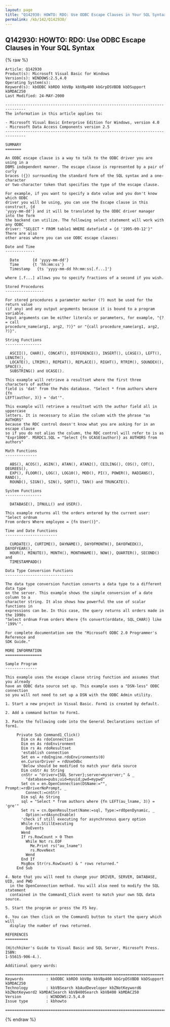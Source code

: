 ```yaml
---
layout: page
title: "Q142930: HOWTO: RDO: Use ODBC Escape Clauses in Your SQL Syntax"
permalink: /kb/142/Q142930/
---
```


## Q142930: HOWTO: RDO: Use ODBC Escape Clauses in Your SQL Syntax

{% raw %}

	Article: Q142930
	Product(s): Microsoft Visual Basic for Windows
	Version(s): WINDOWS:2.5,4.0
	Operating System(s): 
	Keyword(s): kbODBC kbRDO kbVBp kbVBp400 kbGrpDSVBDB kbDSupport kbMDAC250
	Last Modified: 24-MAY-2000
	
	-------------------------------------------------------------------------------
	The information in this article applies to:
	
	- Microsoft Visual Basic Enterprise Edition for Windows, version 4.0 
	- Microsoft Data Access Components version 2.5 
	-------------------------------------------------------------------------------
	
	SUMMARY
	=======
	
	An ODBC escape clause is a way to talk to the ODBC driver you are using in a
	DBMS independent manner. The escape clause is represented by a pair of curly
	braces ({}) surrounding the standard form of the SQL syntax and a one- character
	or two-character token that specifies the type of the escape clause.
	
	For example, if you want to specify a date value and you don't know which ODBC
	driver you will be using, you can use the Escape clause in this construct, {d
	'yyyy-mm-dd'} and it will be translated by the ODBC driver manager into the form
	the backend can utilize. The following select statement will work with any ODBC
	driver: "SELECT * FROM table1 WHERE datefield = {d '1995-09-12'}" There are also
	other areas where you can use ODBC escape clauses:
	
	Date and Time
	-------------
	
	  Date      {d 'yyyy-mm-dd'}
	  Time      {t 'hh:mm:ss'}
	  Timestamp   {ts 'yyyy-mm-dd hh:mm:ss[.f...]'}
	
	where [.f...] allows you to specify fractions of a second if you wish.
	
	Stored Procedures
	-----------------
	
	For stored procedures a parameter marker (?) must be used for the return value
	(if any) and any output arguments because it is bound to a program variable.
	Input arguments can be either literals or parameters, for example, "{? = call
	procedure_name(arg1, arg2, ?)}" or "{call procedure_name(arg1, arg2, ?)}".
	
	String Functions
	----------------
	
	  ASCII(), CHAR(), CONCAT(), DIFFERENCE(), INSERT(), LCASE(), LEFT(), LENGTH(),
	  LOCATE(), LTRIM(), REPEAT(), REPLACE(), RIGHT(), RTRIM(), SOUNDEX(), SPACE(),
	  SUBSTRING() and UCASE().
	
	This example will retrieve a resultset where the first three characters of author
	field is 'dat' from the Pubs database. "Select * from authors where {fn
	LEFT(author, 3)} = 'dat'".
	
	This example will retrieve a resultset with the author field all in uppercase
	letters. It is necessary to alias the column with the phrase "as AUTHORS"
	because the RDC control doesn't know what you are asking for in an escape clause
	so if you do not alias the column, the RDC control will refer to is as
	"Expr1000". MSRDC1.SQL = "Select {fn UCASE(author)} as AUTHORS from authors"
	
	Math Functions
	--------------
	
	  ABS(), ACOS(), ASIN(), ATAN(), ATAN2(), CEILING(), COS(), COT(), DEGREES(),
	  EXP(), FLOOR(), LOG(), LOG10(), MOD(), PI(), POWER(), RADIANS(), RAND(),
	  ROUND(), SIGN(), SIN(), SQRT(), TAN() and TRUNCATE().
	
	System Functions
	----------------
	
	  DATABASE(), IFNULL() and USER().
	
	This example returns all the orders entered by the current user: "Select ordnum
	From orders Where employee = {fn User()}".
	
	Time and Date Functions
	-----------------------
	
	  CURDATE(), CURTIME(), DAYNAME(), DAYOFMONTH(), DAYOFWEEK(), DAYOFYEAR(),
	  HOUR(), MINUTE(), MONTH(), MONTHNAME(), NOW(), QUARTER(), SECOND() and
	  TIMESTAMPADD()
	
	Data Type Conversion Functions
	------------------------------
	
	The data type conversion function converts a data type to a different data type
	on the server. This example shows the simple conversion of a date column to a
	character string. It also shows how powerful the use of scalar functions in
	expressions can be. In this case, the query returns all orders made in the 1990s
	"Select ordnum From orders Where {fn convert(orddate, SQL_CHAR)} like '199%'".
	
	For complete documentation see the "Microsoft ODBC 2.0 Programmer's Reference and
	SDK Guide."
	
	MORE INFORMATION
	================
	
	Sample Program
	--------------
	
	This example uses the escape clause string function and assumes that you already
	have an ODBC data source set up. This example uses a "DSN-less" ODBC connection
	so you will not need to set up a DSN with the ODBC Admin utility.
	
	1. Start a new project in Visual Basic. Form1 is created by default.
	
	2. Add a command button to Form1.
	
	3. Paste the following code into the General Declarations section of form1.
	
	     Private Sub Command1_Click()
	       Dim cn As rdoConnection
	       Dim en As rdoEnvironment
	       Dim rs As rdoResultset
	       'establish connection
	       Set en = rdoEngine.rdoEnvironments(0)
	       en.CursorDriver = rdUseOdbc
	       'Below should be modified to match your data source
	       Dim cnStr As String
	       cnStr = "driver={SQL Server};server=myserver;" & _
	         "database=pubs;uid=myuid;pwd=mypwd"
	       Set cn = en.OpenConnection(DSName:="", Prompt:=rdDriverNoPrompt, _
	         Connect:=cnStr)
	       Dim sql As String
	       sql = "Select * from authors where {fn LEFT(au_lname, 3)} = 'gre'"
	       Set rs = cn.OpenResultset(Name:=sql, Type:=rdOpenDynamic, _
	         Option:=rdAsyncEnable)
	       'check if still executing for asynchronous query option
	       While rs.StillExecuting
	         DoEvents
	       Wend
	       If rs.RowCount > 0 Then
	         While Not rs.EOF
	           Me.Print rs("au_lname")
	           rs.MoveNext
	         Wend
	       End If
	       MsgBox Str(rs.RowCount) & " rows returned."
	     End Sub
	
	4. Note that you will need to change your DRIVER, SERVER, DATABASE, UID, and PWD
	  in the OpenConnection method. You will also need to modify the SQL statement
	  contained in the Command1_Click event to match your own SQL data source.
	
	5. Start the program or press the F5 key.
	
	6. You can then click on the Command1 button to start the query which will
	  display the number of rows returned.
	
	REFERENCES
	==========
	
	(Hitchhiker's Guide to Visual Basic and SQL Server, Microsoft Press. ISBN:
	1-55615-906-4.).
	
	Additional query words:
	
	======================================================================
	Keywords          : kbODBC kbRDO kbVBp kbVBp400 kbGrpDSVBDB kbDSupport kbMDAC250 
	Technology        : kbVBSearch kbAudDeveloper kbZNotKeyword6 kbZNotKeyword2 kbMDACSearch kbVB400Search kbVB400 kbMDAC250
	Version           : WINDOWS:2.5,4.0
	Issue type        : kbhowto
	
	=============================================================================
	

{% endraw %}
